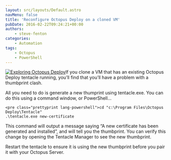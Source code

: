 ```yaml
---
layout: src/layouts/Default.astro
navMenu: false
title: 'Reconfigure Octopus Deploy on a cloned VM'
pubDate: 2016-02-22T09:24:21+00:00
authors:
    - steve-fenton
categories:
    - Automation
tags:
    - Octopus
    - PowerShell
---
```


[![Exploring Octopus Deploy](/img/2015/07/exploring-octopus-deploy.jpg)](/publications/exploring-octopus-deploy/)If you clone a VM that has an existing Octopus Deploy tentacle running, you’ll find that you’ll have a problem with a thumbprint clash.

All you need to do is generate a new thumprint using tentacle.exe. You can do this using a command window, or PowerShell…

```
<pre class="prettyprint lang-powershell">cd "c:\Program Files\Octopus Deploy\Tentacle"
.\tentacle.exe new-certificate
```
This command will output a message saying “A new certificate has been generated and installed”, and will tell you the thumbprint. You can verify this change by opening the Tentacle Manager to see the new thumbprint.

Restart the tentacle to ensure it is using the new thumbprint before you pair it with your Octopus Server.
